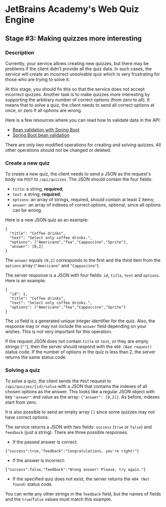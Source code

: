 # JetBrains Academy's Web Quiz Engine

## Stage #3: Making quizzes more interesting

### Description

<p>Currently, your service allows creating new quizzes, but there may be problems if the client didn't provide all the quiz data. In such cases, the service will create an incorrect unsolvable quiz which is very frustrating for those who are trying to solve it.</p>

<p>At this stage, you should fix this so that the service does not accept incorrect quizzes. Another task is to make quizzes more interesting by supporting the arbitrary number of correct options (from zero to all). It means that to solve a quiz, the client needs to send all correct options at once, or zero if all options are wrong.</p>

<p>Here is a few resources where you can read how to validate data in the API:</p>

<ul>
  <li><a target="_blank" href="https://reflectoring.io/bean-validation-with-spring-boot/" rel="noopener noreferrer nofollow">Bean validation with Spring Boot</a></li>
  <li><a target="_blank" href="https://www.baeldung.com/spring-boot-bean-validation" rel="noopener noreferrer nofollow">Spring Boot bean validation</a></li>
</ul>

<p>There are only two modified operations for creating and solving quizzes. All other operations should not be changed or deleted.</p>

### Create a new quiz

<p>To create a new quiz, the client needs to send a JSON as the request's body via <code class="language-json">POST</code> to <code class="language-json">/api/quizzes</code>. The JSON should contain the four fields:</p>

<ul>
  <li><code class="language-json">title</code>: a string, <strong>required</strong>;</li>
  <li><code class="language-json">text</code>: a string, <strong>required</strong>;</li>
  <li><code class="language-json">options</code>: an array of strings, required, should contain at least 2 items;</li>
  <li><code class="language-json">answer</code>: an array of indexes of correct options, optional, since all options can be wrong.</li>
</ul>

<p>Here is a new JSON quiz as an example:</p>

<pre><code class="language-json">{
  "title": "Coffee drinks",
  "text": "Select only coffee drinks.",
  "options": ["Americano","Tea","Cappuccino","Sprite"],
  "answer": [0,2]
}</code></pre>

<p>The <code class="language-json">answer</code> equals <code class="language-json">[0,2]</code> corresponds to the first and the third item from the <code class="language-json">options</code> array (<code class="language-json">"Americano"</code> and <code class="language-json">"Cappuccino"</code>).</p>

<p>The server response is a JSON with four fields: <code class="language-json">id</code>, <code class="language-json">title</code>, <code class="language-json">text</code> and <code class="language-json">options</code>. Here is an example:</p>

<pre><code class="language-json">{
  "id": 1,
  "title": "Coffee drinks",
  "text": "Select only coffee drinks.",
  "options": ["Americano","Tea","Cappuccino","Sprite"]
}</code></pre>

<p>The <code class="language-json">id</code> field is a generated unique integer identifier for the quiz. Also, the response may or may not include the <code class="language-json">answer</code> field depending on your wishes. This is not very important for this operation.</p>

<p>If the request JSON does not contain <code class="language-json">title</code> or <code class="language-json">text</code>, or they are empty strings (<code class="language-json">""</code>), then the server should respond with the  <code class="language-json">400 (Bad request)</code> status code. If the number of options in the quiz is less than 2, the server returns the same status code.</p>

### Solving a quiz

<p>To solve a quiz, the client sends the <code class="language-json">POST</code> request to <code class="language-json">/api/quizzes/{id}/solve</code> with a JSON that contains the indexes of all chosen options as the answer. This looks like a regular JSON object with key <code class="language-json">"answer"</code> and value as the array: <code class="language-json">{"answer": [0,2]}</code>. As before, indexes start from zero.</p>

<p>It is also possible to send an empty array <code class="language-json">[]</code> since some quizzes may not have correct options.</p>

<p>The service returns a JSON with two fields: <code class="language-json">success</code> (<code class="language-json">true</code> or <code class="language-json">false</code>) and <code class="language-json">feedback</code> (just a string). There are three possible responses.</p>

<ul>
  <li>If the passed answer is correct:</li>
</ul>

<pre><code class="language-json">{"success":true,"feedback":"Congratulations, you're right!"}</code></pre>

<ul>
  <li>If the answer is incorrect:</li>
</ul>

<pre><code class="language-json">{"success":false,"feedback":"Wrong answer! Please, try again."}</code></pre>

<ul>
  <li>If the specified quiz does not exist, the server returns the <code class="language-json">404 (Not found)</code> status code.</li>
</ul>

<p>You can write any other strings in the <code class="language-json">feedback</code> field, but the names of fields and the <code class="language-json">true</code>/<code class="language-json">false</code> values must match this example.</p>